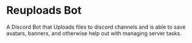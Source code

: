 # Reuploads Bot

A Discord Bot that Uploads files to discord channels and is able to save avatars, banners, and otherwise help out with managing server tasks.